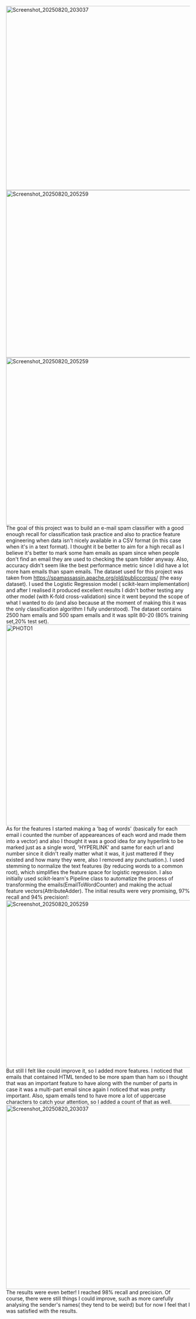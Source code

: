 <img width="1227" height="503" alt="Screenshot_20250820_203037" src="https://github.com/user-attachments/assets/def113de-bd8e-48a4-a02a-8e8741be1c38" /><img width="1087" height="457" alt="Screenshot_20250820_205259" src="https://github.com/user-attachments/assets/245bce80-2b98-410f-83bb-d6bffc336fa9" /><img width="1087" height="457" alt="Screenshot_20250820_205259" src="https://github.com/user-attachments/assets/6ef745f2-932b-49d1-af1d-692dd1ccdb60" />The goal of this project was to build an e-mail spam classifier with a good enough recall for classification task practice and also to practice feature engineering when data isn't nicely available in a CSV format (in this case when it's in a text format).
I thought it be better to aim for a high recall as I believe it's better to mark some ham emails as spam since when people don't find an email they are used to checking the spam folder anyway. Also, accuracy didn't seem like the best performance metric since I did have a lot more ham emails than spam emails.
The dataset used for this project was taken from https://spamassassin.apache.org/old/publiccorpus/ (the easy dataset).
I used the Logistic Regression model ( scikit-learn implementation) and after I realised it produced excellent results I didn't bother testing any other model (with K-fold cross-validation) since it went beyond the scope of what I wanted to do (and also because at the moment of making this it was the only classification algorithm I fully understood).
The dataset contains 2500 ham emails and 500 spam emails and it was split 80-20 (80% training set,20% test set). 
<img width="1327" height="549" alt="PHOTO1" src="https://github.com/user-attachments/assets/00e43b62-aa01-4a51-becf-ab943c2078d1" />
As for the features I started making a 'bag of words' (basically for each email i counted the number of appeareances of each word and made them into a vector) and also I thought it was a good idea for any hyperlink to be marked just as a single word, 'HYPERLINK' and same for each url and number since it didn't really matter what it was, it just mattered if they existed and how many they were, also I removed any punctuation.).
I used stemming to normalize the text features (by reducing words to a common root), which simplifies the feature space for logistic regression.
I also initially used scikit-learn's Pipeline class to automatize the process of transforming the emails(EmailToWordCounter) and making the actual feature vectors(AttributeAdder).
The initial results were very promising, 97% recall and 94% precision!:
<img width="1087" height="457" alt="Screenshot_20250820_205259" src="https://github.com/user-attachments/assets/5f8cb08a-1922-4524-bef7-879433df60aa" />
But still I felt like could improve it, so I added more features.
I noticed that emails that contained HTML tended to be more spam than ham so i thought that was an important feature to have along with the number of parts in case it was a multi-part email since again I noticed that was pretty important. Also, spam emails tend to have more a lot of uppercase characters to catch your attention, so I added a count of that as well.
<img width="1227" height="503" alt="Screenshot_20250820_203037" src="https://github.com/user-attachments/assets/0515e997-8b64-41ef-a6bd-6f4ce63544b7" />
The results were even better! I reached 98% recall and precision. 
Of course, there were still things I could improve, such as more carefully analysing the sender's names( they tend to be weird) but for now I feel that I was satisfied with the results.




  
  
